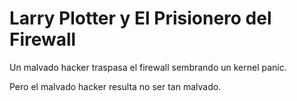 
# Larry Plotter y El Prisionero del Firewall

Un malvado hacker traspasa el firewall sembrando un kernel panic.

Pero el malvado hacker resulta no ser tan malvado.
